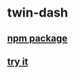 # twin-dash
## [npm package](https://www.npmjs.com/package/twin-dash)
## [try it](https://runkit.com/npm/twin-dash)


